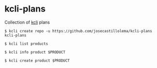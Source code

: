 # kcli-plans
Collection of [kcli](https://github.com/karmab/kcli) plans

```
$ kcli create repo -u https://github.com/josecastillolema/kcli-plans kcli-plans

$ kcli list products

$ kcli info product $PRODUCT

$ kcli create product $PRODUCT
```
